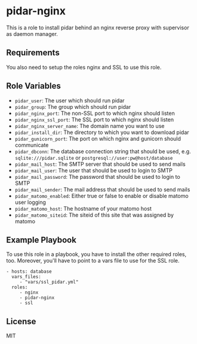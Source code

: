 pidar-nginx
===========

This is a role to install pidar behind an nginx reverse proxy
with supervisor as daemon manager.

Requirements
------------

You also need to setup the roles nginx and SSL to use this role.

Role Variables
--------------

- `pidar_user`: The user which should run pidar
- `pidar_group`: The group which should run pidar
- `pidar_nginx_port`: The non-SSL port to which nginx should listen
- `pidar_nginx_ssl_port`: The SSL port to which nginx should listen
- `pidar_nginx_server_name`: The domain name you want to use
- `pidar_install_dir`: The directory to which you want to download pidar
- `pidar_gunicorn_port`: The port on which nginx and gunicorn should
  communicate
- `pidar_dbconn`: The database connection string that should be used, e.g.
  `sqlite:///pidar.sqlite` or `postgresql://user:pw@host/database`
- `pidar_mail_host`: The SMTP server that should be used to send mails
- `pidar_mail_user`: The user that should be used to login to SMTP
- `pidar_mail_password`: The password that should be used to login to SMTP
- `pidar_mail_sender`: The mail address that should be used to send mails
- `pidar_matomo_enabled`: Either true or false to enable or disable matomo
  user logging
- `pidar_matomo_host`: The hostname of your matomo host
- `pidar_matomo_siteid`: The siteid of this site that was assigned by matomo

Example Playbook
----------------

To use this role in a playbook, you have to install the other required roles,
too. Moreover, you'll have to point to a vars file to use for the SSL role.

    - hosts: database
      vars_files:
         - "vars/ssl_pidar.yml"
      roles:
         - nginx
         - pidar-nginx
         - ssl

License
-------

MIT
